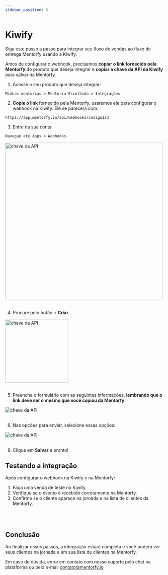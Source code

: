 ```yaml
---
sidebar_position: 5
---
```


# Kiwify

Siga este passo a passo para integrar seu fluxo de vendas ao fluxo de entrega Mentorfy usando a Kiwify.

Antes de configurar o webhook, precisamos **copiar o link fornecido pela Mentorfy** do produto que deseja integrar e **copiar a chave da API da Kiwify** para salvar na Mentorfy.

1. Acesse o seu produto que deseja integrar:
```
Minhas mentorias > Mentoria Escolhida > Integrações
```

2. **Copie o link** fornecido pela Mentorfy, usaremos ele para configurar o webhook na Kiwify. Ele se parecerá com:
```
https://app.mentorfy.io/api/webhooks/codigo123
```

3. Entre na sua conta
```
Navegue até Apps > Webhooks.
```
<img src="/docs/img/kiwify_webhooks.png" height="500" alt="chave da API"  /> 
<br/>
<br/>

4. Procure pelo botão **+ Criar**.

<img src="/docs/img/kiwify_cadastrar.png" height="200" alt="chave da API" /> 
<br/>
<br/>

5. Preencha o formulário com as seguintes informações, **lembrando que o link deve ser o mesmo que você copiou da Mentorfy**:

<img src="/docs/img/kiwify_form.png" alt="chave da API" /> 
<br/>
<br/>

6. Nas opções para enviar, selecione essas opções:

<img src="/docs/img/kiwify_form_opcoes.png" alt="chave da API" /> 
<br/>
<br/>

8. Clique em **Salvar** e pronto!

## Testando a integração

Após configurar o webhook na Kiwify e na Mentorfy:

1. Faça uma venda de teste no Kiwify.
2. Verifique se o evento é recebido corretamente na Mentorfy.
3. Confirme se o cliente aparece na jornada e na lista de clientes da Mentorfy.

<br/>
<br/>

## Conclusão

Ao finalizar esses passos, a integração estará completa e você poderá ver seus clientes na jornada e em sua lista de clientes na Mentorfy.

Em caso de dúvida, entre em contato com nosso suporte pelo chat na plataforma ou pelo e-mail contato@mentorfy.io